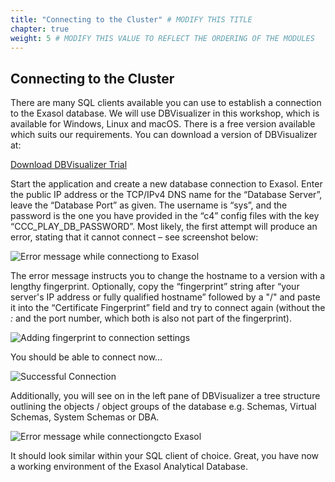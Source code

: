 ```yaml
---
title: "Connecting to the Cluster" # MODIFY THIS TITLE
chapter: true
weight: 5 # MODIFY THIS VALUE TO REFLECT THE ORDERING OF THE MODULES
---
```


## Connecting to the Cluster

There are many SQL clients available you can use to establish a connection to the Exasol database. We will use DBVisualizer in this workshop, which is available for Windows, Linux and macOS. There is a free version available which suits our requirements. You can download a version of DBVisualizer at:

	
[Download DBVisualizer Trial](https://www.dbvis.com/download/)


Start the application and create a new database connection to Exasol. Enter the public IP address or the TCP/IPv4 DNS name for the “Database Server”, leave the “Database Port” as given. The username is “sys”, and the password is the one you have provided in the “c4” config files with the key “CCC_PLAY_DB_PASSWORD”.  Most likely, the first attempt will produce an error, stating that it cannot connect – see screenshot below:

![Error message while connectiong to Exasol](/images/exasol/01_05_error_connection_to_db.png)

The error message instructs you to change the hostname to a version with a lengthy fingerprint. Optionally, copy the “fingerprint” string after “your server's IP address or fully qualified hostname” followed by a "/" and paste it into the “Certificate Fingerprint” field and try to connect again (without the <i>:</i> and the port number, which both is also not part of the fingerprint). 

![Adding fingerprint to connection settings](/images/exasol/01_06_adding_fingerprint.png)
  

You should be able to connect now…

![Successful Connection](/images/exasol/01_07_successful_connection.png)

 

Additionally, you will see on in the left pane of DBVisualizer a tree structure outlining the objects / object groups of the database e.g. Schemas, Virtual Schemas, System Schemas or DBA.

![Error message while connectiongcto Exasol](/images/exasol/01_08_dbvisualizer_browser.png)

It should look similar within your SQL client of choice. Great, you have now a working environment of the Exasol Analytical Database.